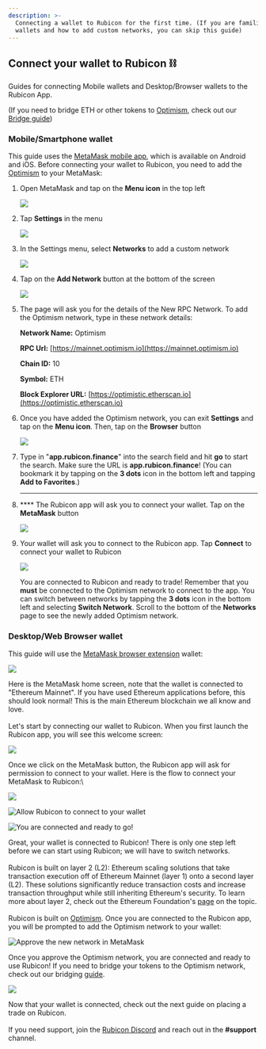 ```yaml
---
description: >-
  Connecting a wallet to Rubicon for the first time. (If you are familiar with
  wallets and how to add custom networks, you can skip this guide)
---
```



## Connect your wallet to Rubicon ⛓️

Guides for connecting Mobile wallets and Desktop/Browser wallets to the Rubicon App.

(If you need to bridge ETH or other tokens to [Optimism](https://www.optimism.io/), check out our [Bridge guide](../bridge/bridging-to-optimism.md))

### Mobile/Smartphone wallet

This guide uses the [MetaMask mobile app](https://metamask.io/download.html), which is available on Android and iOS. Before connecting your wallet to Rubicon, you need to add the [Optimism](https://www.optimism.io/) to your MetaMask:

1.  Open MetaMask and tap on the **Menu icon** in the top left

    ![](</assets/image(110).png>)


2.  Tap **Settings** in the menu

    ![](</assets/image(92).png>)


3.  In the Settings menu, select **Networks** to add a custom network

    ![](</assets/image(59).png>)


4.  Tap on the **Add Network** button at the bottom of the screen

    ![](</assets/image(79).png>)


5.  The page will ask you for the details of the New RPC Network. To add the Optimism network, type in these network details:

    **Network Name:** Optimism

    **RPC Url:** [https://mainnet.optimism.io](https://mainnet.optimism.io)

    **Chain ID:** 10

    **Symbol:** ETH

    **Block Explorer URL:** [https://optimistic.etherscan.io](https://optimistic.etherscan.io)


6.  Once you have added the Optimism network, you can exit **Settings** and tap on the **Menu icon**. Then, tap on the **Browser** button

    ![](</assets/image(73).png>)


7.  Type in "**app.rubicon.finance**" into the search field and hit **go** to start the search. Make sure the URL is **app.rubicon.finance**! (You can bookmark it by tapping on the **3 dots** icon in the bottom left and tapping **Add to Favorites**.)

    ****
8.  &#x20;**** The Rubicon app will ask you to connect your wallet. Tap on the **MetaMask** button

    ![](</assets/image(116).png>)


9.  Your wallet will ask you to connect to the Rubicon app. Tap **Connect** to connect your wallet to Rubicon

    ![](</assets/image(78).png>)



    You are connected to Rubicon and ready to trade! Remember that you **must** be connected to the Optimism network to connect to the app. You can switch between networks by tapping the **3 dots** icon in the bottom left and selecting **Switch Network**. Scroll to the bottom of the **Networks** page to see the newly added Optimism network.

### Desktop/Web Browser wallet

This guide will use the [MetaMask browser extension](https://metamask.io/download.html) wallet:

![](</assets/image(13).png>)

Here is the MetaMask home screen, note that the wallet is connected to "Ethereum Mainnet". If you have used Ethereum applications before, this should look normal! This is the main Ethereum blockchain we all know and love.\
\
Let's start by connecting our wallet to Rubicon. When you first launch the Rubicon app, you will see this welcome screen:

![](</assets/image(103).png>)

Once we click on the MetaMask button, the Rubicon app will ask for permission to connect to your wallet. Here is the flow to connect your MetaMask to Rubicon:\


![](</assets/image(51).png>)

![Allow Rubicon to connect to your wallet](</assets/image(67).png>)

![You are connected and ready to go!](</assets/image(43).png>)

Great, your wallet is connected to Rubicon! There is only one step left before we can start using Rubicon; we will have to switch networks. \
\
Rubicon is built on layer 2 (L2): Ethereum scaling solutions that take transaction execution off of Ethereum Mainnet (layer 1) onto a second layer (L2). These solutions significantly reduce transaction costs and increase transaction throughput while still inheriting Ethereum's security. To learn more about layer 2, check out the Ethereum Foundation's [page](https://ethereum.org/en/developers/docs/scaling/layer-2-rollups/) on the topic.\
\
Rubicon is built on [Optimism](https://optimism.io/). Once you are connected to the Rubicon app, you will be prompted to add the Optimism network to your wallet:

![Approve the new network in MetaMask](</assets/image(82).png>)

Once you approve the Optimism network, you are connected and ready to use Rubicon! If you need to bridge your tokens to the Optimism network, check out our bridging [guide](/docs/guides/bridge/bridging-to-optimism).

![](</assets/image(61).png>)

Now that your wallet is connected, check out the next guide on placing a trade on Rubicon.\
\
If you need support, join the [Rubicon Discord](https://discord.com/invite/E7pS24J) and reach out in the **#support** channel.
